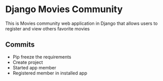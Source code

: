 # Django Movies Community
This is Movies community web application in Django that  allows users to register and view others favorite movies

## Commits

- Pip freeze the requirements
- Create project
- Started app member
- Registered member in installed app
